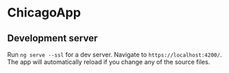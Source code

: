 # ChicagoApp

## Development server

Run `ng serve --ssl` for a dev server. Navigate to `https://localhost:4200/`. The app will automatically reload if you change any of the source files.
